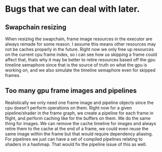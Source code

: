 # Bugs that we can deal with later.

## Swapchain resizing
When resizing the swapchain, frame image resources in the executor are always 
remade for some reason. I assume this means other resources may not be caches properly in the
future. Right now we only free up resources on the current cpu frame index, 
so i can see how us skipping a frame could affect that, thats why it may be better 
to retire resources based off the gpu timeline semaphore since that is the source of truth on
what the gpu is working on, and we also simulate the timeline semaphore even for skipped frames.

## Too many gpu frame images and pipelines
Realistically we only need one frame image and pipeline objects since the cpu doesn't perform operations on them. 
Right now for a given pipeline/shader in the frame graph, we create a pipeline for each frame in flight,
and perform caching like for the buffers on them. We do the same thing for images. We can remove the cache timeline for
images and always retire them to the cache at the end of a frame, we could even reuse the same image within the frame but
that would require dependency aliasing. For pipelines we just can have a set of compiled pipelines relating to shaders in a
hashmap. That would fix the pipeline issue of this as well.

